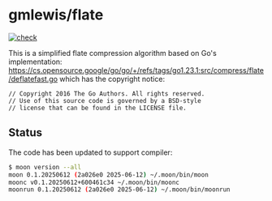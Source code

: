 # gmlewis/flate
[![check](https://github.com/gmlewis/moonbit-flate/actions/workflows/check.yml/badge.svg)](https://github.com/gmlewis/moonbit-flate/actions/workflows/check.yml)

This is a simplified flate compression algorithm based on Go's implementation:
https://cs.opensource.google/go/go/+/refs/tags/go1.23.1:src/compress/flate/deflatefast.go
which has the copyright notice:

```
// Copyright 2016 The Go Authors. All rights reserved.
// Use of this source code is governed by a BSD-style
// license that can be found in the LICENSE file.
```

## Status

The code has been updated to support compiler:

```bash
$ moon version --all
moon 0.1.20250612 (2a026e0 2025-06-12) ~/.moon/bin/moon
moonc v0.1.20250612+600461c34 ~/.moon/bin/moonc
moonrun 0.1.20250612 (2a026e0 2025-06-12) ~/.moon/bin/moonrun
```
